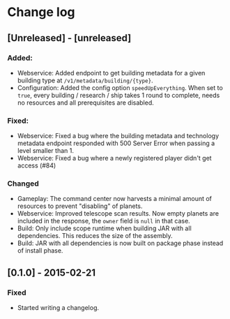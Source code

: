 # Change log

## [Unreleased] - [unreleased]
### Added:
- Webservice: Added endpoint to get building metadata for a given building type at `/v1/metadata/building/{type}`.
- Configuration: Added the config option `speedUpEverything`. When set to `true`, every building / research / ship takes 1 round to complete, needs no resources and all prerequisites are disabled.

### Fixed:
- Webservice: Fixed a bug where the building metadata and technology metadata endpoint responded with 500 Server Error when passing a level smaller than 1.
- Webservice: Fixed a bug where a newly registered player didn't get access (#84)

### Changed
- Gameplay: The command center now harvests a minimal amount of resources to prevent "disabling" of planets.
- Webservice: Improved telescope scan results. Now empty planets are included in the response, the `owner` field is `null` in that case.
- Build: Only include scope runtime when building JAR with all dependencies. This reduces the size of the assembly.
- Build: JAR with all dependencies is now built on package phase instead of install phase.

## [0.1.0] - 2015-02-21
### Fixed
- Started writing a changelog.